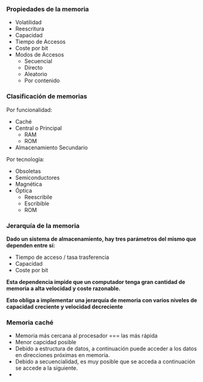 ### Propiedades de la memoria
* Volatilidad
* Reescritura
* Capacidad
* Tiempo de Accesos
* Coste por bit 
* Modos de Accesos
	* Secuencial
	* Directo
	* Aleatorio 
	* Por contenido

### Clasificación de memorias

Por funcionalidad:
* Caché
* Central o Principal
	* RAM 
	* ROM
* Almacenamiento Secundario

Por tecnología: 
* Obsoletas
* Semiconductores
* Magnética
* Óptica
    * Reescribile
    * Escribible
    * ROM

### Jerarquía de la memoria
**Dado un sistema de almacenamiento, hay tres parámetros del mismo que dependen entre sí:**
* Tiempo de acceso / tasa trasferencia
* Capacidad 
* Coste por bit

**Esta dependencia impide que un computador tenga gran cantidad de memoria a alta velocidad y coste razonable.** 

**Esto obliga a implementar una jerarquía de memoria con varios niveles de capacidad creciente y velocidad decreciente**

### Memoria caché
* Memoria más cercana al procesador  === las más rápida
* Menor capcidad posible
* Debido a estructura de datos, a continuación puede acceder a los datos en direcciones próximas en memoria. 
* Debido a secuencialidad, es muy posible que se acceda a continuación se accede a la siguiente. 
* 